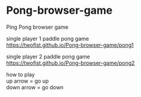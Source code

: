 # Pong-browser-game
Ping Pong browser game

single player 1 paddle pong game    
https://twofist.github.io/Pong-browser-game/pong1


single player 2 paddle pong game     
https://twofist.github.io/Pong-browser-game/pong2



how to play  
up arrow = go up  
down arrow = go down
